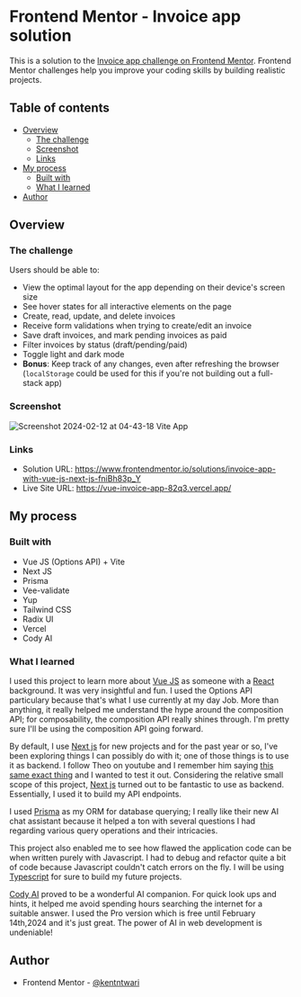 # Frontend Mentor - Invoice app solution

This is a solution to the [Invoice app challenge on Frontend Mentor](https://www.frontendmentor.io/challenges/invoice-app-i7KaLTQjl). Frontend Mentor challenges help you improve your coding skills by building realistic projects. 

## Table of contents

- [Overview](#overview)
  - [The challenge](#the-challenge)
  - [Screenshot](#screenshot)
  - [Links](#links)
- [My process](#my-process)
  - [Built with](#built-with)
  - [What I learned](#what-i-learned)
- [Author](#author)

## Overview

### The challenge

Users should be able to:

- View the optimal layout for the app depending on their device's screen size
- See hover states for all interactive elements on the page
- Create, read, update, and delete invoices
- Receive form validations when trying to create/edit an invoice
- Save draft invoices, and mark pending invoices as paid
- Filter invoices by status (draft/pending/paid)
- Toggle light and dark mode
- **Bonus**: Keep track of any changes, even after refreshing the browser (`localStorage` could be used for this if you're not building out a full-stack app)

### Screenshot

![Screenshot 2024-02-12 at 04-43-18 Vite App](https://github.com/kentntwari/vue-invoice-app/assets/78382017/94c310b9-89ed-4109-af83-d3612f30fd19)

### Links

- Solution URL: https://www.frontendmentor.io/solutions/invoice-app-with-vue-js-next-js-fniBh83p_Y
- Live Site URL: https://vue-invoice-app-82q3.vercel.app/

## My process

### Built with

- Vue JS (Options API) + Vite
- Next JS
- Prisma
- Vee-validate
- Yup
- Tailwind CSS
- Radix UI
- Vercel
- Cody AI

### What I learned

I used this project to learn more about [Vue JS](https://vuejs.org/) as someone with a [React](https://react.dev/learn) background. It was very insightful and fun. I used the Options API particulary because that's what I use currently at my day Job. More than anything, it really helped me understand the hype around
the composition API; for composability, the composition API really shines through. I'm pretty sure I'll be using the composition API going forward. 

By default, I use [Next js](https://nextjs.org/docs) for new projects and for the past year or so, I've been exploring things I can possibly do with it; one of those things is to use it as backend. I follow Theo on youtube and I remember him saying [this same exact thing](https://www.youtube.com/watch?v=2cB5Fh46Vi4) and I wanted to test it out. 
Considering the relative small scope of this project, [Next js](https://nextjs.org/docs) turned out to be fantastic to use as backend. Essentially, I used it to build my API endpoints.

I used [Prisma](https://www.prisma.io/docs/getting-started) as my ORM for database querying; I really like their new AI chat assistant because it helped a ton with several questions I had regarding various query operations and their intricacies.

This project also enabled me to see how flawed the application code can be when written purely with Javascript. I had to debug and refactor quite a bit of code because Javascript couldn't catch errors on the fly. I will be using [Typescript](https://www.typescriptlang.org/) for sure to build my future projects.

[Cody AI](https://sourcegraph.com/cody) proved to be a wonderful AI companion. For quick look ups and hints, it helped me avoid spending hours searching the internet for a suitable answer. I used the Pro version which is free until February 14th,2024 and it's just great. The power of AI in web development is undeniable!


## Author

- Frontend Mentor - [@kentntwari](https://www.frontendmentor.io/profile/kentntwari)
